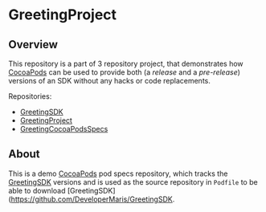 # GreetingProject

## Overview

This repository is a part of 3 repository project, that demonstrates how [CocoaPods](https://cocoapods.org) can be used to provide both (a *release* and a *pre-release*) versions of an SDK without any hacks or code replacements.

Repositories:
* [GreetingSDK](https://github.com/DeveloperMaris/GreetingSDK)
* [GreetingProject](https://github.com/DeveloperMaris/GreetingProject)
* [GreetingCocoaPodsSpecs](https://github.com/DeveloperMaris/GreetingCocoaPodsSpecs)

## About

This is a demo [CocoaPods](https://cocoapods.org) pod specs repository, which tracks the [GreetingSDK](https://github.com/DeveloperMaris/GreetingSDK) versions and is used as the source repository in `Podfile` to be able to download [GreetingSDK](https://github.com/DeveloperMaris/GreetingSDK.
